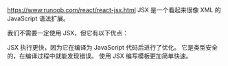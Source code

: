 https://www.runoob.com/react/react-jsx.html
JSX 是一个看起来很像 XML 的 JavaScript 语法扩展。

我们不需要一定使用 JSX，但它有以下优点：

JSX 执行更快，因为它在编译为 JavaScript 代码后进行了优化。
它是类型安全的，在编译过程中就能发现错误。
使用 JSX 编写模板更加简单快速。


